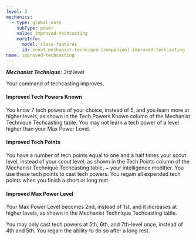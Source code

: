 ```yaml
---
level: 3
mechanics:
  - type: global-note
    subType: power
    value: improved-techcasting
    moreInfo:
      model: class-features
      id: scout.mechanist-technique-(companion).improved-techcasting
name: improved-techcasting
---
```

_**Mechanist Technique:** 3rd level_
Your command of techcasting improves.
#### Improved Tech Powers Known
You know 7 tech powers of your choice, instead of 5, and you learn more at higher levels, as shown in the Tech Powers Known column of the Mechanist Technique Techcasting table. You may not learn a tech power of a level higher than your Max Power Level.
#### Improved Tech Points
You have a number of tech points equal to one and a half times your scout level, instead of your scout level, as shown in the Tech Points column of the Mechanist Technique Techcasting table, + your Intelligence modifier. You use these tech points to cast tech powers. You regain all expended tech points when you finish a short or long rest.
#### Improved Max Power Level
Your Max Power Level becomes 2nd, instead of 1st, and it increases at higher levels, as shown in the Mechanist Technique Techcasting table.
You may only cast tech powers at 5th, 6th, and 7th-level once, instead of 4th and 5th. You regain the ability to do so after a long rest.